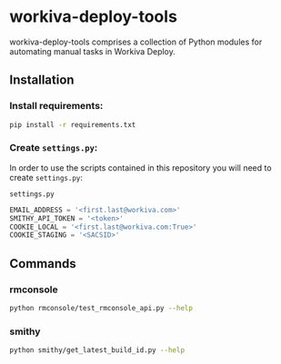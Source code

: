 # workiva-deploy-tools
workiva-deploy-tools comprises a collection of Python modules for automating manual tasks in Workiva Deploy.

## Installation

### Install requirements:

```bash
pip install -r requirements.txt
```

### Create `settings.py`:

In order to use the scripts contained in this repository you will need to create `settings.py`:

`settings.py`

```python
EMAIL_ADDRESS = '<first.last@workiva.com>'
SMITHY_API_TOKEN = '<token>'
COOKIE_LOCAL = '<first.last@workiva.com:True>'
COOKIE_STAGING = '<SACSID>'
```

## Commands

### rmconsole

```bash
python rmconsole/test_rmconsole_api.py --help
```

### smithy

```bash
python smithy/get_latest_build_id.py --help
```
